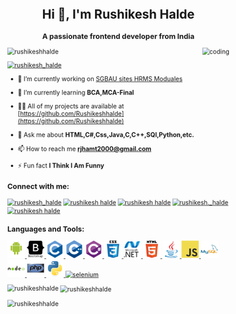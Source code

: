 <h1 align="center">Hi 👋, I'm Rushikesh Halde</h1>
<h3 align="center">A passionate frontend developer from India</h3>
<img align="right" alt="coding" widtth="400"src="https://camo.githubusercontent.com/cae12fddd9d6982901d82580bdf321d81fb299141098ca1c2d4891870827bf17/68747470733a2f2f6d69726f2e6d656469756d2e636f6d2f6d61782f313336302f302a37513379765349765f7430696f4a2d5a2e676966.gif ">

<p align="left"> <img src="https://komarev.com/ghpvc/?username=rushikeshhalde&label=Profile%20views&color=0e75b6&style=flat" alt="rushikeshhalde" /> </p>

<p align="left"> <a href="https://twitter.com/rushikesh_halde" target="blank"><img src="https://img.shields.io/twitter/follow/rushikesh_halde?logo=twitter&style=for-the-badge" alt="rushikesh_halde" /></a> </p>

- 🔭 I’m currently working on [SGBAU sites HRMS Moduales](https://sgbau.ac.in/)

- 🌱 I’m currently learning **BCA,MCA-Final**

- 👨‍💻 All of my projects are available at [https://github.com/Rushikeshhalde](https://github.com/Rushikeshhalde)

- 💬 Ask me about **HTML,C#,Css,Java,C,C++,SQl,Python,etc.**

- 📫 How to reach me **rjhamt2000@gmail.com**

- ⚡ Fun fact **I Think I Am Funny**

<h3 align="left">Connect with me:</h3>
<p align="left">
<a href="https://twitter.com/rushikesh_halde" target="blank"><img align="center" src="https://raw.githubusercontent.com/rahuldkjain/github-profile-readme-generator/master/src/images/icons/Social/twitter.svg" alt="rushikesh_halde" height="30" width="40" /></a>
<a href="https://linkedin.com/in/rushikesh halde" target="blank"><img align="center" src="https://raw.githubusercontent.com/rahuldkjain/github-profile-readme-generator/master/src/images/icons/Social/linked-in-alt.svg" alt="rushikesh halde" height="30" width="40" /></a>
<a href="https://fb.com/rushikesh halde" target="blank"><img align="center" src="https://raw.githubusercontent.com/rahuldkjain/github-profile-readme-generator/master/src/images/icons/Social/facebook.svg" alt="rushikesh halde" height="30" width="40" /></a>
<a href="https://instagram.com/rushikesh._halde" target="blank"><img align="center" src="https://raw.githubusercontent.com/rahuldkjain/github-profile-readme-generator/master/src/images/icons/Social/instagram.svg" alt="rushikesh._halde" height="30" width="40" /></a>
<a href="https://www.youtube.com/c/rushikesh halde" target="blank"><img align="center" src="https://raw.githubusercontent.com/rahuldkjain/github-profile-readme-generator/master/src/images/icons/Social/youtube.svg" alt="rushikesh halde" height="30" width="40" /></a>
</p>

<h3 align="left">Languages and Tools:</h3>
<p align="left"> <a href="https://developer.android.com" target="_blank" rel="noreferrer"> <img src="https://raw.githubusercontent.com/devicons/devicon/master/icons/android/android-original-wordmark.svg" alt="android" width="40" height="40"/> </a> <a href="https://getbootstrap.com" target="_blank" rel="noreferrer"> <img src="https://raw.githubusercontent.com/devicons/devicon/master/icons/bootstrap/bootstrap-plain-wordmark.svg" alt="bootstrap" width="40" height="40"/> </a> <a href="https://www.cprogramming.com/" target="_blank" rel="noreferrer"> <img src="https://raw.githubusercontent.com/devicons/devicon/master/icons/c/c-original.svg" alt="c" width="40" height="40"/> </a> <a href="https://www.w3schools.com/cpp/" target="_blank" rel="noreferrer"> <img src="https://raw.githubusercontent.com/devicons/devicon/master/icons/cplusplus/cplusplus-original.svg" alt="cplusplus" width="40" height="40"/> </a> <a href="https://www.w3schools.com/cs/" target="_blank" rel="noreferrer"> <img src="https://raw.githubusercontent.com/devicons/devicon/master/icons/csharp/csharp-original.svg" alt="csharp" width="40" height="40"/> </a> <a href="https://www.w3schools.com/css/" target="_blank" rel="noreferrer"> <img src="https://raw.githubusercontent.com/devicons/devicon/master/icons/css3/css3-original-wordmark.svg" alt="css3" width="40" height="40"/> </a> <a href="https://dotnet.microsoft.com/" target="_blank" rel="noreferrer"> <img src="https://raw.githubusercontent.com/devicons/devicon/master/icons/dot-net/dot-net-original-wordmark.svg" alt="dotnet" width="40" height="40"/> </a> <a href="https://www.w3.org/html/" target="_blank" rel="noreferrer"> <img src="https://raw.githubusercontent.com/devicons/devicon/master/icons/html5/html5-original-wordmark.svg" alt="html5" width="40" height="40"/> </a> <a href="https://www.java.com" target="_blank" rel="noreferrer"> <img src="https://raw.githubusercontent.com/devicons/devicon/master/icons/java/java-original.svg" alt="java" width="40" height="40"/> </a> <a href="https://developer.mozilla.org/en-US/docs/Web/JavaScript" target="_blank" rel="noreferrer"> <img src="https://raw.githubusercontent.com/devicons/devicon/master/icons/javascript/javascript-original.svg" alt="javascript" width="40" height="40"/> </a> <a href="https://www.mysql.com/" target="_blank" rel="noreferrer"> <img src="https://raw.githubusercontent.com/devicons/devicon/master/icons/mysql/mysql-original-wordmark.svg" alt="mysql" width="40" height="40"/> </a> <a href="https://nodejs.org" target="_blank" rel="noreferrer"> <img src="https://raw.githubusercontent.com/devicons/devicon/master/icons/nodejs/nodejs-original-wordmark.svg" alt="nodejs" width="40" height="40"/> </a> <a href="https://www.php.net" target="_blank" rel="noreferrer"> <img src="https://raw.githubusercontent.com/devicons/devicon/master/icons/php/php-original.svg" alt="php" width="40" height="40"/> </a> <a href="https://www.python.org" target="_blank" rel="noreferrer"> <img src="https://raw.githubusercontent.com/devicons/devicon/master/icons/python/python-original.svg" alt="python" width="40" height="40"/> </a> <a href="https://www.selenium.dev" target="_blank" rel="noreferrer"> <img src="https://raw.githubusercontent.com/detain/svg-logos/780f25886640cef088af994181646db2f6b1a3f8/svg/selenium-logo.svg" alt="selenium" width="40" height="40"/> </a> </p>

<p><img align="left" src="https://github-readme-stats.vercel.app/api/top-langs?username=rushikeshhalde&show_icons=true&locale=en&layout=compact" alt="rushikeshhalde" /></p>

<p>&nbsp;<img align="center" src="https://github-readme-stats.vercel.app/api?username=rushikeshhalde&show_icons=true&locale=en" alt="rushikeshhalde" /></p>

<p><img align="center" src="https://github-readme-streak-stats.herokuapp.com/?user=rushikeshhalde&" alt="rushikeshhalde" /></p>
